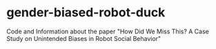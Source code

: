 # gender-biased-robot-duck
Code and Information about the paper "How Did We Miss This? A Case Study on Unintended Biases in Robot Social Behavior"
